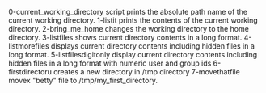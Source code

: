 0-current_working_directory script prints the absolute path name of the current working directory.
1-listit prints the contents of the current working directory.
2-bring_me_home changes the working directory to the home directory.
3-listfiles shows current directory contents in a long format.
4-listmorefiles displays current directory contents including hidden files in a long format.
5-listfilesdigitonly display current directory contents including hidden files in a long format with numeric user and group ids
6-firstdirectoru creates a new directory in /tmp directory
7-movethatfile movex "betty" file to /tmp/my_first_directory.
